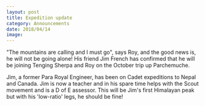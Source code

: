 ```yaml
---
layout: post
title: Expedition update
category: Announcements
date: 2018/04/14
image: 
---
```

"The mountains are calling and I must go", says Roy, and the good news is, he will not be going alone! His friend Jim French has confirmed that he will be joining Tenging Sherpa and Roy on the October trip up Parchemuche.

Jim, a former Para Royal Engineer, has been on Cadet expeditions to Nepal and Canada. Jim is now a teacher and in his spare time helps with the Scout movement and is a D of E assessor. This will be Jim's first Himalayan peak but with his 'low-ratio' legs, he should be fine!
